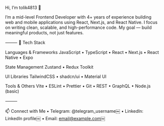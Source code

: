 Hi, I’m tolik4813 👋

I’m a mid-level Frontend Developer with 4+ years of experience building web and mobile applications using React, Next.js, and React Native. I focus on writing clean, scalable, and high-performance code. My goal — build meaningful products, not just features.

⸻
🧰 Tech Stack

Languages & Frameworks
JavaScript • TypeScript • React • Next.js • React Native • Expo

State Management
Zustand • Redux Toolkit

UI Libraries
TailwindCSS • shadcn/ui • Material UI

Tools & Others
Vite • ESLint • Prettier • Git • REST • GraphQL • Node.js (basic)

⸻

📫 Connect with Me
	•	Telegram: @telegram_username￼
	•	LinkedIn: LinkedIn profile￼
	•	Email: email@example.com￼
